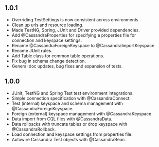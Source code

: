 ## 1.0.1
- Overriding TestSettings is now consistent across environments.
- Clean up urls and resource loading.
- Made TestNG, Spring, JUnit and Driver provided dependencies.
- Add @CassandraProperties for specifying a properties file for connection and keyspace settings.
- Rename @CassandraForeignKeyspace to @CassandraImportKeyspace
- Rename JUnit rules.
- Add Table class for common table operations.
- Fix bug in schema change detection.
- General doc updates, bug fixes and expansion of tests.
## 1.0.0
- JUnit, TestNG and Spring Test test environment integrations.
- Simple connection specification with @CassandraConnect.
- Test (internal) keyspace and schema management with @CassandraForeignKeyspace.
- Foreign (external) keyspace management with @CassandraKeyspace.
- Data import from CQL files with @CassandraData.
- Data rollbacks with truncate tables or drop keyspace with @CassandraRollback.
- Load connection and keyspace settings from properties file.
- Autowire Cassandra Test objects with @CassandraBean.
